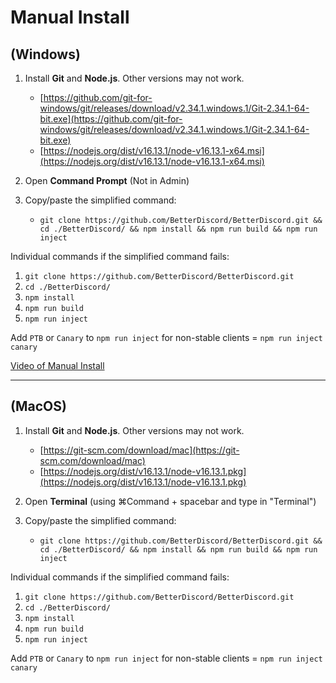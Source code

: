 # Manual Install 

## (Windows)

1. Install **Git** and **Node.js**. Other versions may not work.
   - [https://github.com/git-for-windows/git/releases/download/v2.34.1.windows.1/Git-2.34.1-64-bit.exe](https://github.com/git-for-windows/git/releases/download/v2.34.1.windows.1/Git-2.34.1-64-bit.exe)
   - [https://nodejs.org/dist/v16.13.1/node-v16.13.1-x64.msi](https://nodejs.org/dist/v16.13.1/node-v16.13.1-x64.msi)
2. Open **Command Prompt** (Not in Admin)
3. Copy/paste the simplified command:

   - `git clone https://github.com/BetterDiscord/BetterDiscord.git && cd ./BetterDiscord/ && npm install && npm run build && npm run inject`

Individual commands if the simplified command fails:
1. `git clone https://github.com/BetterDiscord/BetterDiscord.git`
2. `cd ./BetterDiscord/`
3. `npm install`
4. `npm run build`
5. `npm run inject`

Add `PTB` or `Canary` to `npm run inject` for non-stable clients = `npm run inject canary`

[Video of Manual Install](https://user-images.githubusercontent.com/90428263/162848023-9816afe8-8e77-44b5-afe2-054fd9131700.mp4)

____

## (MacOS)

1. Install **Git** and **Node.js**. Other versions may not work.
   - [https://git-scm.com/download/mac](https://git-scm.com/download/mac)
   - [https://nodejs.org/dist/v16.13.1/node-v16.13.1.pkg](https://nodejs.org/dist/v16.13.1/node-v16.13.1.pkg)
2. Open **Terminal** (using ⌘Command + spacebar and type in "Terminal")
3. Copy/paste the simplified command:

   - `git clone https://github.com/BetterDiscord/BetterDiscord.git && cd ./BetterDiscord/ && npm install && npm run build && npm run inject`

Individual commands if the simplified command fails:
1. `git clone https://github.com/BetterDiscord/BetterDiscord.git`
2. `cd ./BetterDiscord/`
3. `npm install`
4. `npm run build`
5. `npm run inject`

Add `PTB` or `Canary` to `npm run inject` for non-stable clients = `npm run inject canary`

